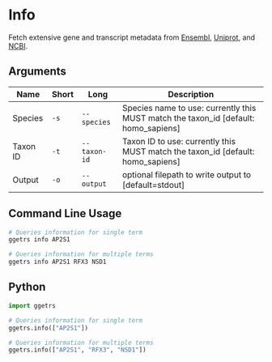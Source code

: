 # Info

Fetch extensive gene and transcript metadata from [Ensembl](https://ensembl.org),
[Uniprot](https://uniprot.org), and [NCBI](https://ncbi.nlm.nih.gov).

## Arguments

| Name | Short | Long | Description |
|------|-------|------|-------------|
| Species | `-s` | `--species` | Species name to use: currently this MUST match the taxon_id [default: homo_sapiens] |
| Taxon ID | `-t` | `--taxon-id` | Taxon ID to use: currently this MUST match the taxon_id [default: homo_sapiens] |
| Output | `-o` | `--output` | optional filepath to write output to [default=stdout] |

## Command Line Usage

```bash
# Queries information for single term
ggetrs info AP2S1

# Queries information for multiple terms
ggetrs info AP2S1 RFX3 NSD1
```

## Python

```python
import ggetrs

# Queries information for single term
ggetrs.info(["AP2S1"])

# Queries information for multiple terms
ggetrs.info(["AP2S1", "RFX3", "NSD1"])
```
